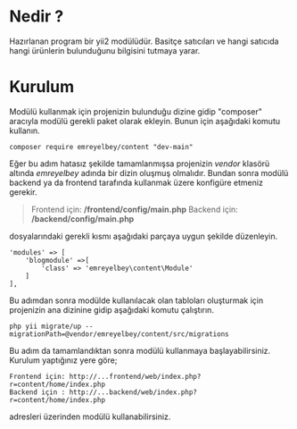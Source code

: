 # Nedir ?
Hazırlanan program bir yii2 modülüdür. Basitçe satıcıları ve hangi satıcıda hangi ürünlerin bulunduğunu bilgisini tutmaya yarar.

# Kurulum

Modülü kullanmak için projenizin bulunduğu dizine gidip "composer" aracıyla modülü gerekli paket olarak ekleyin. Bunun için aşağıdaki komutu kullanın.

    composer require emreyelbey/content "dev-main"

Eğer bu adım hatasız şekilde tamamlanmışsa projenizin *vendor* klasörü altında *emreyelbey* adında bir dizin oluşmuş olmalıdır. Bundan sonra modülü backend ya da frontend tarafında kullanmak üzere konfigüre etmeniz gerekir.

> Frontend için: **/frontend/config/main.php**
> Backend için: **/backend/config/main.php**

dosyalarındaki gerekli kısmı aşağıdaki parçaya uygun şekilde düzenleyin.

    'modules' => [
	    'blogmodule' =>[
	        'class' => 'emreyelbey\content\Module'
	    ]
    ],

Bu adımdan sonra modülde kullanılacak olan tabloları oluşturmak için projenizin ana dizinine gidip aşağıdaki komutu çalıştırın.

    php yii migrate/up --migrationPath=@vendor/emreyelbey/content/src/migrations

Bu adım da tamamlandıktan sonra modülü kullanmaya başlayabilirsiniz. Kurulum yaptığınız yere göre;

    Frontend için: http://...frontend/web/index.php?r=content/home/index.php
    Backend için : http://...backend/web/index.php?r=content/home/index.php

adresleri üzerinden modülü kullanabilirsiniz.
